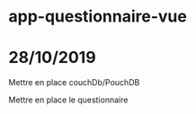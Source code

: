 # app-questionnaire-vue

# 28/10/2019

Mettre en place couchDb/PouchDB

Mettre en place le questionnaire
